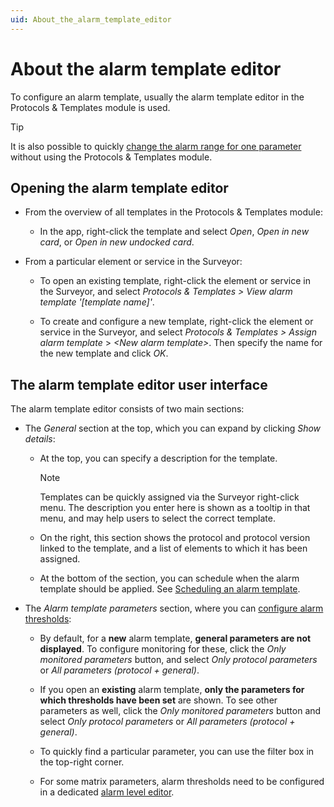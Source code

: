 ```yaml
---
uid: About_the_alarm_template_editor
---
```


# About the alarm template editor

To configure an alarm template, usually the alarm template editor in the Protocols & Templates module is used.

> [!TIP]
> It is also possible to quickly [change the alarm range for one parameter](xref:Changing_the_alarm_range_for_one_parameter) without using the Protocols & Templates module.

## Opening the alarm template editor

- From the overview of all templates in the Protocols & Templates module:

  - In the app, right-click the template and select *Open*, *Open in new card*, or *Open in new undocked card*.

- From a particular element or service in the Surveyor:

  - To open an existing template, right-click the element or service in the Surveyor, and select *Protocols & Templates \> View alarm template '\[template name\]'*.

  - To create and configure a new template, right-click the element or service in the Surveyor, and select *Protocols & Templates \> Assign alarm template* > *\<New alarm template>*. Then specify the name for the new template and click *OK*.

## The alarm template editor user interface

The alarm template editor consists of two main sections:

- The *General* section at the top, which you can expand by clicking *Show details*:

  - At the top, you can specify a description for the template.

    > [!NOTE]
    > Templates can be quickly assigned via the Surveyor right-click menu. The description you enter here is shown as a tooltip in that menu, and may help users to select the correct template.

  - On the right, this section shows the protocol and protocol version linked to the template, and a list of elements to which it has been assigned.

  - At the bottom of the section, you can schedule when the alarm template should be applied. See [Scheduling an alarm template](xref:Scheduling_an_alarm_template).

- The *Alarm template parameters* section, where you can [configure alarm thresholds](xref:Configuring_absolute_alarm_thresholds):

  - By default, for a **new** alarm template, **general parameters are not displayed**. To configure monitoring for these, click the *Only monitored parameters* button, and select *Only protocol parameters* or *All parameters (protocol + general)*.

  - If you open an **existing** alarm template, **only the parameters for which thresholds have been set** are shown. To see other parameters as well, click the *Only monitored parameters* button and select *Only protocol parameters* or *All parameters (protocol + general)*.

  - To quickly find a particular parameter, you can use the filter box in the top-right corner.

  - For some matrix parameters, alarm thresholds need to be configured in a dedicated [alarm level editor](xref:Configuring_absolute_alarm_thresholds#configuring-alarm-thresholds-for-matrix-parameters).
